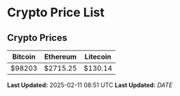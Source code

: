 # Crypto Price List

## Crypto Prices
| Bitcoin | Ethereum | Litecoin |
| ------- | -------- | -------- |
| $98203 | $2715.25 | $130.14 |
**Last Updated:** 2025-02-11 08:51 UTC
**Last Updated:** $DATE$
